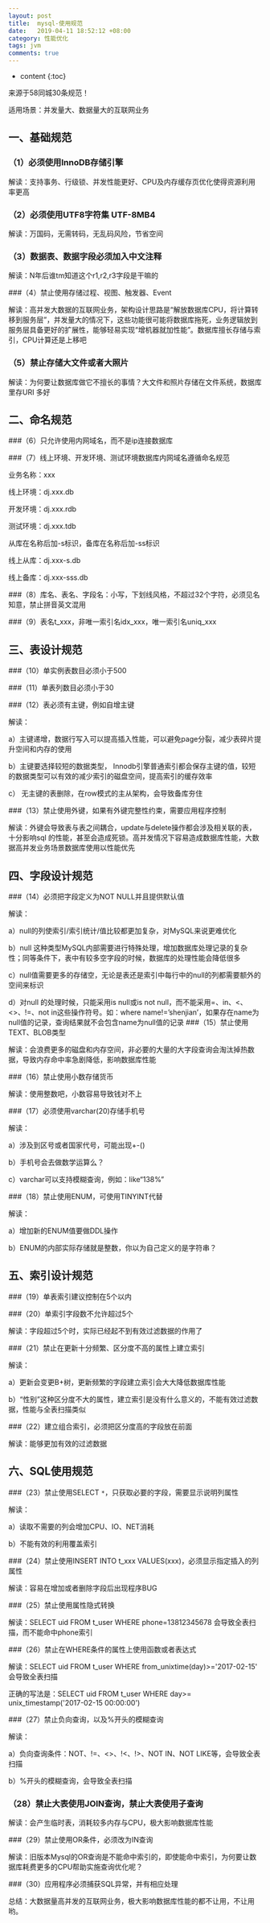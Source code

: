 ```yaml
---
layout: post
title:  mysql-使用规范
date:   2019-04-11 18:52:12 +08:00
category: 性能优化
tags: jvm
comments: true
---
```


* content
{:toc}

来源于58同城30条规范！

适用场景：并发量大、数据量大的互联网业务









## 一、基础规范

### （1）必须使用InnoDB存储引擎

解读：支持事务、行级锁、并发性能更好、CPU及内存缓存页优化使得资源利用率更高

### （2）必须使用UTF8字符集 UTF-8MB4

解读：万国码，无需转码，无乱码风险，节省空间

### （3）数据表、数据字段必须加入中文注释

解读：N年后谁tm知道这个r1,r2,r3字段是干嘛的

###（4）禁止使用存储过程、视图、触发器、Event

解读：高并发大数据的互联网业务，架构设计思路是“解放数据库CPU，将计算转移到服务层”，并发量大的情况下，这些功能很可能将数据库拖死，业务逻辑放到服务层具备更好的扩展性，能够轻易实现“增机器就加性能”。数据库擅长存储与索引，CPU计算还是上移吧

### （5）禁止存储大文件或者大照片

解读：为何要让数据库做它不擅长的事情？大文件和照片存储在文件系统，数据库里存URI
多好

## 二、命名规范

###（6）只允许使用内网域名，而不是ip连接数据库

###（7）线上环境、开发环境、测试环境数据库内网域名遵循命名规范

业务名称：xxx

线上环境：dj.xxx.db

开发环境：dj.xxx.rdb

测试环境：dj.xxx.tdb

从库在名称后加-s标识，备库在名称后加-ss标识

线上从库：dj.xxx-s.db

线上备库：dj.xxx-sss.db

###（8）库名、表名、字段名：小写，下划线风格，不超过32个字符，必须见名知意，禁止拼音英文混用

###（9）表名t_xxx，非唯一索引名idx_xxx，唯一索引名uniq_xxx

## 三、表设计规范

###（10）单实例表数目必须小于500

###（11）单表列数目必须小于30

###（12）表必须有主键，例如自增主键

解读：

a）主键递增，数据行写入可以提高插入性能，可以避免page分裂，减少表碎片提升空间和内存的使用

b）主键要选择较短的数据类型， Innodb引擎普通索引都会保存主键的值，较短的数据类型可以有效的减少索引的磁盘空间，提高索引的缓存效率

c） 无主键的表删除，在row模式的主从架构，会导致备库夯住

###（13）禁止使用外键，如果有外键完整性约束，需要应用程序控制

解读：外键会导致表与表之间耦合，update与delete操作都会涉及相关联的表，十分影响sql 的性能，甚至会造成死锁。高并发情况下容易造成数据库性能，大数据高并发业务场景数据库使用以性能优先
## 四、字段设计规范

###（14）必须把字段定义为NOT NULL并且提供默认值

解读：

a）null的列使索引/索引统计/值比较都更加复杂，对MySQL来说更难优化

b）null 这种类型MySQL内部需要进行特殊处理，增加数据库处理记录的复杂性；同等条件下，表中有较多空字段的时候，数据库的处理性能会降低很多

c）null值需要更多的存储空，无论是表还是索引中每行中的null的列都需要额外的空间来标识

d）对null 的处理时候，只能采用is null或is not null，而不能采用=、in、<、<>、!=、not in这些操作符号。如：where name!=’shenjian’，如果存在name为null值的记录，查询结果就不会包含name为null值的记录
###（15）禁止使用TEXT、BLOB类型

解读：会浪费更多的磁盘和内存空间，非必要的大量的大字段查询会淘汰掉热数据，导致内存命中率急剧降低，影响数据库性能

###（16）禁止使用小数存储货币

解读：使用整数吧，小数容易导致钱对不上

###（17）必须使用varchar(20)存储手机号

解读：

a）涉及到区号或者国家代号，可能出现+-()

b）手机号会去做数学运算么？

c）varchar可以支持模糊查询，例如：like“138%”

###（18）禁止使用ENUM，可使用TINYINT代替

解读：

a）增加新的ENUM值要做DDL操作

b）ENUM的内部实际存储就是整数，你以为自己定义的是字符串？

## 五、索引设计规范

###（19）单表索引建议控制在5个以内

###（20）单索引字段数不允许超过5个

解读：字段超过5个时，实际已经起不到有效过滤数据的作用了

###（21）禁止在更新十分频繁、区分度不高的属性上建立索引

解读：

a）更新会变更B+树，更新频繁的字段建立索引会大大降低数据库性能

b）“性别”这种区分度不大的属性，建立索引是没有什么意义的，不能有效过滤数据，性能与全表扫描类似

###（22）建立组合索引，必须把区分度高的字段放在前面

解读：能够更加有效的过滤数据

## 六、SQL使用规范

###（23）禁止使用SELECT `*`，只获取必要的字段，需要显示说明列属性

解读：

a）读取不需要的列会增加CPU、IO、NET消耗

b）不能有效的利用覆盖索引

###（24）禁止使用INSERT INTO t_xxx VALUES(xxx)，必须显示指定插入的列属性

解读：容易在增加或者删除字段后出现程序BUG

###（25）禁止使用属性隐式转换

解读：SELECT uid FROM t_user WHERE phone=13812345678 会导致全表扫描，而不能命中phone索引

###（26）禁止在WHERE条件的属性上使用函数或者表达式

解读：SELECT uid FROM t_user WHERE from_unixtime(day)>='2017-02-15' 会导致全表扫描

正确的写法是：SELECT uid FROM t_user WHERE day>= unix_timestamp('2017-02-15
00:00:00')

###（27）禁止负向查询，以及%开头的模糊查询

解读：

a）负向查询条件：NOT、!=、<>、!<、!>、NOT IN、NOT LIKE等，会导致全表扫描

b）%开头的模糊查询，会导致全表扫描

### （28）禁止大表使用JOIN查询，禁止大表使用子查询

解读：会产生临时表，消耗较多内存与CPU，极大影响数据库性能

###（29）禁止使用OR条件，必须改为IN查询

解读：旧版本Mysql的OR查询是不能命中索引的，即使能命中索引，为何要让数据库耗费更多的CPU帮助实施查询优化呢？

###（30）应用程序必须捕获SQL异常，并有相应处理

总结：大数据量高并发的互联网业务，极大影响数据库性能的都不让用，不让用哟。
